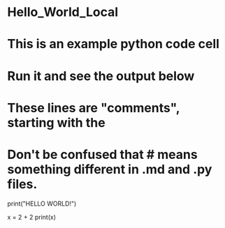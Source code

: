 # Hello_World_Local
# This is an example python code cell
# Run it and see the output below
# These lines are "comments", starting with the #
# Don't be confused that # means something different in .md and .py files.

print("HELLO WORLD!")

x = 2 + 2
print(x)